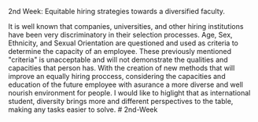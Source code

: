 2nd Week: Equitable hiring strategies towards a diversified faculty.

It is well known that companies, universities, and other hiring institutions have been very discriminatory in their selection processes. Age, Sex, Ethnicity, and Sexual Orientation are questioned and used as criteria to determine the capacity of an employee. These previously mentioned "criteria" is unacceptable and will not demonstrate the qualities and capacities that person has. With the creation of new methods that will improve an equally hiring proccess, considering the capacities and education of the future employee with asurance a more diverse and well nourish environment for people. I would like to higlight that as international student, diversity brings more and different perspectives to the table, making any tasks easier to solve. # 2nd-Week
